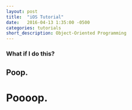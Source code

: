 ```yaml
---
layout: post
title:  "iOS Tutorial"
date:   2016-04-13 1:35:00 -0500
categories: tutorials
short_description: Object-Oriented Programming
---
```


<div class="paragraph">
</div>

### What if I do this?

## Poop.

# Poooop.